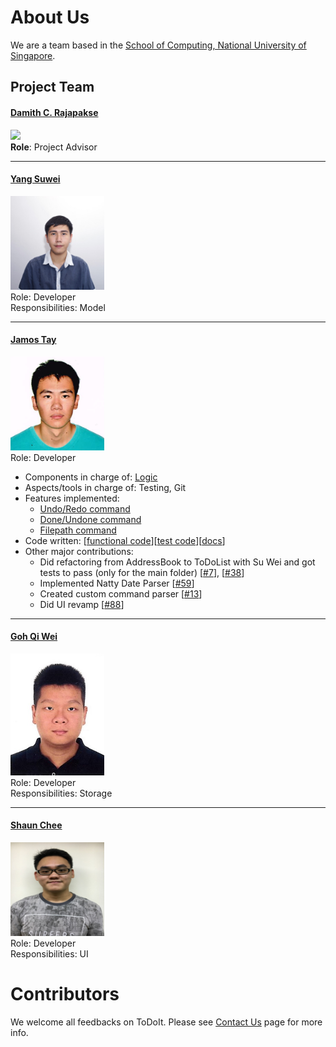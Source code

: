 # About Us

We are a team based in the [School of Computing, National University of Singapore](http://www.comp.nus.edu.sg).

## Project Team

#### [Damith C. Rajapakse](http://www.comp.nus.edu.sg/~damithch) <br>
<img src="images/DamithRajapakse.jpg" width="150"><br>
**Role**: Project Advisor

-----

#### [Yang Suwei](https://github.com/swxsw)
<img src="images/YangSuwei.jpg" width="150"><br>
Role: Developer <br>
Responsibilities: Model

-----

#### [Jamos Tay](https://github.com/jamos-tay) 
<img src="images/JamosTay.png" width="150"><br>
Role: Developer <br>
* Components in charge of: [Logic](https://github.com/CS2103AUG2016-W09-C3/main/tree/master/src/main/java/seedu/address/logic)
* Aspects/tools in charge of: Testing, Git
* Features implemented:
   * [Undo/Redo command](https://github.com/CS2103AUG2016-W09-C3/main/blob/master/docs/UserGuide.md#undo-a-command--undo)
   * [Done/Undone command](https://github.com/CS2103AUG2016-W09-C3/main/blob/master/docs/UserGuide.md#mark-a-task-as-done--done)
   * [Filepath command](https://github.com/CS2103AUG2016-W09-C3/main/blob/master/docs/UserGuide.md#changing-filepath--filepath)
* Code written: [[functional code](https://github.com/CS2103AUG2016-W09-C3/main/blob/master/collated/maind/A0140155U.md)][[test code](https://github.com/CS2103AUG2016-W09-C3/main/blob/master/collated/test/A0140155U.md)][[docs](https://github.com/CS2103AUG2016-W09-C3/main/blob/master/collated/docs/A0140155U.md)]
* Other major contributions:
  * Did refactoring from AddressBook to ToDoList with Su Wei and got tests to pass (only for the main folder) [[#7](https://github.com/CS2103AUG2016-W09-C3/main/pull/7)], [[#38](https://github.com/CS2103AUG2016-W09-C3/main/pull/38)]
  * Implemented Natty Date Parser [[#59](https://github.com/CS2103AUG2016-W09-C3/main/pull/59)]
  * Created custom command parser [[#13](https://github.com/CS2103AUG2016-W09-C3/main/pull/13)]
  * Did UI revamp [[#88](https://github.com/CS2103AUG2016-W09-C3/main/pull/88)]
  
-----

#### [Goh Qi Wei](https://github.com/qiwei24)
<img src="images/GohQiWei.jpg" width="150"><br>
Role: Developer <br>
Responsibilities: Storage

-----

#### [Shaun Chee](https://github.com/ShaunChee) 
<img src="images/ShaunChee.JPG" width="150"><br>
 Role: Developer <br>
 Responsibilities: UI


# Contributors

We welcome all feedbacks on ToDoIt. Please see [Contact Us](ContactUs.md) page for more info.